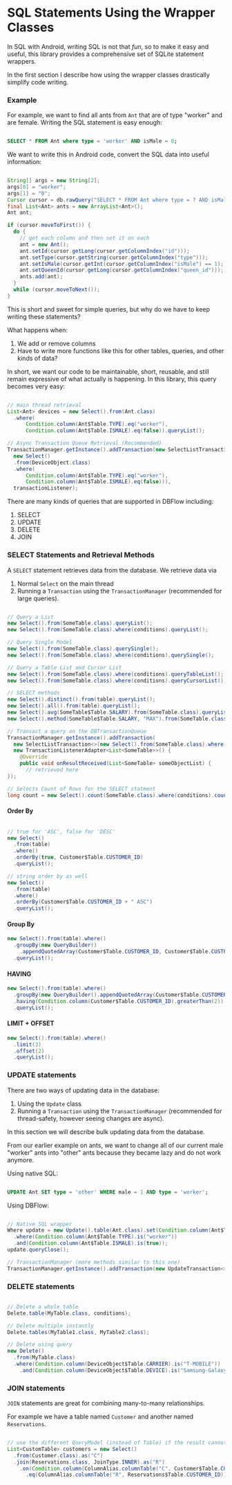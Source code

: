 # SQL Statements Using the Wrapper Classes

In SQL with Android, writing SQL is not that _fun_, so to make it easy and useful,  this library provides a comprehensive set of SQLite statement wrappers.

In the first section I describe how using the wrapper classes drastically simplify code writing.

### Example

For example, we want to find all ants from ```Ant``` that are of type "worker" and are female. Writing the SQL statement is easy enough:

```sql

SELECT * FROM Ant where type = 'worker' AND isMale = 0;

```

We want to write this in Android code, convert the SQL data into useful information:

```java

String[] args = new String[2];
args[0] = "worker";
args[1] = "0";
Cursor cursor = db.rawQuery("SELECT * FROM Ant where type = ? AND isMale = ?", args);
final List<Ant> ants = new ArrayList<Ant>();
Ant ant;

if (cursor.moveToFirst()) {
  do {
    // get each column and then set it on each
    ant = new Ant();
    ant.setId(cursor.getLong(cursor.getColumnIndex("id")));
    ant.setType(cursor.getString(cursor.getColumnIndex("type")));
    ant.setIsMale(cursor.getInt(cursor.getColumnIndex("isMale") == 1);
    ant.setQueenId(cursor.getLong(cursor.getColumnIndex("queen_id")));
    ants.add(ant);
  }
  while (cursor.moveToNext());
}

```

This is short and sweet for simple queries, but why do we have to keep writing these statements?

What happens when:
  1. We add or remove columns
  2. Have to write more functions like this for other tables, queries, and other kinds of data?

In short, we want our code to be maintainable, short, reusable, and still remain expressive
of what actually is happening. In this library, this query becomes very easy:

```java

// main thread retrieval
List<Ant> devices = new Select().from(Ant.class)
  .where(
      Condition.column(Ant$Table.TYPE).eq("worker"),
      Condition.column(Ant$Table.ISMALE).eq(false)).queryList();

// Async Transaction Queue Retrieval (Recommended)
TransactionManager.getInstance().addTransaction(new SelectListTransaction<>(
  new Select()
  .from(DeviceObject.class)
  .where(
      Condition.column(Ant$Table.TYPE).eq("worker"),
      Condition.column(Ant$Table.ISMALE).eq(false))),
  transactionListener);

```

There are many kinds of queries that are supported in DBFlow including:
  1. SELECT
  2. UPDATE
  3. DELETE
  4. JOIN

### SELECT Statements and Retrieval Methods

A `SELECT` statement retrieves data from the database. We retrieve data via
  1. Normal `Select` on the main thread
  2. Running a `Transaction` using the `TransactionManager` (recommended for large
  queries).

```java

// Query a List
new Select().from(SomeTable.class).queryList();
new Select().from(SomeTable.class).where(conditions).queryList();

// Query Single Model
new Select().from(SomeTable.class).querySingle();
new Select().from(SomeTable.class).where(conditions).querySingle();

// Query a Table List and Cursor List
new Select().from(SomeTable.class).where(conditions).queryTableList();
new Select().from(SomeTable.class).where(conditions).queryCursorList();

// SELECT methods
new Select().distinct().from(table).queryList();
new Select().all().from(table).queryList();
new Select().avg(SomeTable$Table.SALARY).from(SomeTable.class).queryList();
new Select().method(SomeTable$Table.SALARY, "MAX").from(SomeTable.class).queryList();

// Transact a query on the DBTransactionQueue
TransactionManager.getInstance().addTransaction(
  new SelectListTransaction<>(new Select().from(SomeTable.class).where(conditions),
  new TransactionListenerAdapter<List<SomeTable>>() {
    @Override
    public void onResultReceived(List<SomeTable> someObjectList) {
      // retrieved here
});

// Selects Count of Rows for the SELECT statment
long count = new Select().count(SomeTable.class).where(conditions).count();


```

#### Order By

```java

// true for 'ASC', false for 'DESC'
new Select()
  .from(table)
  .where()
  .orderBy(true, Customer$Table.CUSTOMER_ID)
  .queryList();

// string order by as well
new Select()
  .from(table)
  .where()
  .orderBy(Customer$Table.CUSTOMER_ID + " ASC")
  .queryList();


```

#### Group By

```java
new Select().from(table).where()
  .groupBy(new QueryBuilder()
    .appendQuotedArray(Customer$Table.CUSTOMER_ID, Customer$Table.CUSTOMER_NAME))
  .queryList();
```

#### HAVING

```java
new Select().from(table).where()
  .groupBy(new QueryBuilder().appendQuotedArray(Customer$Table.CUSTOMER_ID, Customer$Table.CUSTOMER_NAME))
  .having(Condition.column(Customer$Table.CUSTOMER_ID).greaterThan(2))
  .queryList();
```

#### LIMIT + OFFSET

```java
new Select().from(table).where()
  .limit(3)
  .offset(2)
  .queryList();
```

### UPDATE statements

There are two ways of updating data in the database:
  1. Using the ```Update``` class
  2. Running a `Transaction` using the `TransactionManager` (recommended for thread-safety,
  however seeing changes are async).

In this section we will describe bulk updating data from the database.

From our earlier example on ants, we want to change all of our current male "worker" ants
into "other" ants because they became lazy and do not work anymore.

Using native SQL:

```sql

UPDATE Ant SET type = 'other' WHERE male = 1 AND type = 'worker';

```

Using DBFlow:

```java

// Native SQL wrapper
Where update = new Update().table(Ant.class).set(Condition.column(Ant$Table.TYPE).eq("other"))
  .where(Condition.column(Ant$Table.TYPE).is("worker"))
  .and(Condition.column(Ant$Table.ISMALE).is(true));
update.queryClose();

// TransactionManager (more methods similar to this one)
TransactionManager.getInstance().addTransaction(new UpdateTransaction<>(DBTransactionInfo.create(BaseTransaction.PRIORITY_UI), update);

```

### DELETE statements

```java

// Delete a whole table
Delete.table(MyTable.class, conditions);

// Delete multiple instantly
Delete.tables(MyTable1.class, MyTable2.class);

// Delete using query
new Delete()
  .from(MyTable.class)
  .where(Condition.column(DeviceObject$Table.CARRIER).is("T-MOBILE"))
    .and(Condition.column(DeviceObject$Table.DEVICE).is("Samsung-Galaxy-S5")).queryClose();

```

### JOIN statements

```JOIN``` statements are great for combining many-to-many relationships.

For example we have a table named ```Customer``` and another named ```Reservations```.

```java

// use the different QueryModel (instead of Table) if the result cannot be applied to existing Model classes.
List<CustomTable> customers = new Select()
  .from(Customer.class).as("C")
  .join(Reservations.class, JoinType.INNER).as("R")
    .on(Condition.column(ColumnAlias.columnTable("C", Customer$Table.CUSTOMER_ID)
      .eq(ColumnAlias.columnTable("R", Reservations$Table.CUSTOMER_ID)).queryCustomList(CustomTable.class);

```
